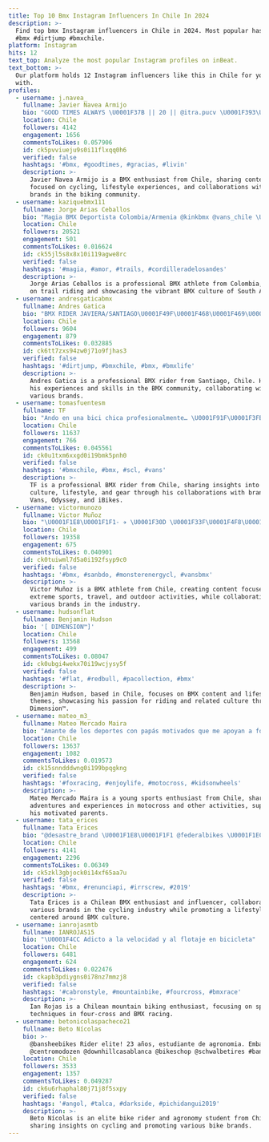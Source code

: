 ```yaml
---
title: Top 10 Bmx Instagram Influencers In Chile In 2024
description: >-
  Find top bmx Instagram influencers in Chile in 2024. Most popular hashtags:
  #bmx #dirtjump #bmxchile.
platform: Instagram
hits: 12
text_top: Analyze the most popular Instagram profiles on inBeat.
text_bottom: >-
  Our platform holds 12 Instagram influencers like this in Chile for you to work
  with.
profiles:
  - username: j.navea_
    fullname: Javier Navea Armijo
    bio: "GOOD TIMES ALWAYS \U0001F37B || 20 || @itra.pucv \U0001F393\U0001F37E BMX \U0001F6B2♥️ @ibikes_chile @krokdesigns @flota_bikes @american.street_ \U0001F336\U0001F1E8\U0001F1F1"
    location: Chile
    followers: 4142
    engagement: 1656
    commentsToLikes: 0.057906
    id: ck5pvviueju9s0i11flxqq0h6
    verified: false
    hashtags: '#bmx, #goodtimes, #gracias, #livin'
    description: >-
      Javier Navea Armijo is a BMX enthusiast from Chile, sharing content
      focused on cycling, lifestyle experiences, and collaborations with various
      brands in the biking community.
  - username: kaziquebmx111
    fullname: Jorge Arias Ceballos
    bio: "Magia BMX Deportista Colombia/Armenia @kinkbmx @vans_chile \U0001F9D9\U0001F3FF‍♂️ Sudamerica magia salvaje"
    location: Chile
    followers: 20521
    engagement: 501
    commentsToLikes: 0.016624
    id: ck55jl5s8x8x10i119agwe8rc
    verified: false
    hashtags: '#magia, #amor, #trails, #cordilleradelosandes'
    description: >-
      Jorge Arias Ceballos is a professional BMX athlete from Colombia, focusing
      on trail riding and showcasing the vibrant BMX culture of South America.
  - username: andresgaticabmx
    fullname: Andres Gatica
    bio: "BMX RIDER JAVIERA/SANTIAGO\U0001F49F\U0001F468‍\U0001F469‍\U0001F466 @vans_chile @cultcrew @ibikes_chile @cdsfamily @nomade_funcional @latinprotec @pytspark \U0001F4E7: gaticaandres88@gmail.com"
    location: Chile
    followers: 9604
    engagement: 879
    commentsToLikes: 0.032885
    id: ck6tt7zxs94zw0j71o9fjhas3
    verified: false
    hashtags: '#dirtjump, #bmxchile, #bmx, #bmxlife'
    description: >-
      Andres Gatica is a professional BMX rider from Santiago, Chile. He shares
      his experiences and skills in the BMX community, collaborating with
      various brands.
  - username: tomasfuentesm
    fullname: TF
    bio: "Ando en una bici chica profesionalmente… \U0001F91F\U0001F3FB\U0001F92A VANS | ODYSSEY | IBIKES | SEÑOR•K | MEDS \U0001F5E3️ @WakeUPbyTF \U0001F399️ @CaidaLibreShow"
    location: Chile
    followers: 11637
    engagement: 766
    commentsToLikes: 0.045561
    id: ck0u1txm6xxgd0i19bmk5pnh0
    verified: false
    hashtags: '#bmxchile, #bmx, #scl, #vans'
    description: >-
      TF is a professional BMX rider from Chile, sharing insights into BMX
      culture, lifestyle, and gear through his collaborations with brands like
      Vans, Odyssey, and iBikes.
  - username: victormunozo
    fullname: Victor Muñoz
    bio: "\U0001F1E8\U0001F1F1- ✈️ \U0001F30D \U0001F33F\U0001F4F8\U0001F6B2 \U0001F91D. @monsterenergy | @vansbmx66 | @vans_chile | @mallsport | @clinicameds | @ibikes_chile | @demolitionparts | @volumebikes"
    location: Chile
    followers: 19358
    engagement: 675
    commentsToLikes: 0.040901
    id: ck0tuiwml7d5a0i192fsyp9c0
    verified: false
    hashtags: '#bmx, #sanbdo, #monsterenergycl, #vansbmx'
    description: >-
      Victor Muñoz is a BMX athlete from Chile, creating content focused on
      extreme sports, travel, and outdoor activities, while collaborating with
      various brands in the industry.
  - username: hudsonflat
    fullname: Benjamin Hudson
    bio: '[ DIMENSION™️]'
    location: Chile
    followers: 13568
    engagement: 499
    commentsToLikes: 0.08047
    id: ck0ubgi4wekx70i19wcjysy5f
    verified: false
    hashtags: '#flat, #redbull, #pacollection, #bmx'
    description: >-
      Benjamin Hudson, based in Chile, focuses on BMX content and lifestyle
      themes, showcasing his passion for riding and related culture through
      Dimension™.
  - username: mateo_m3_
    fullname: Mateo Mercado Maira
    bio: "Amante de los deportes con papás motivados que me apoyan a fondo \U0001F44A! Te invito a seguir mis aventuras \U0001F61C Cuenta administrada por mi papá @diego.mer"
    location: Chile
    followers: 13637
    engagement: 1082
    commentsToLikes: 0.019573
    id: ck15snndddwng0i199bpqgkng
    verified: false
    hashtags: '#foxracing, #enjoylife, #motocross, #kidsonwheels'
    description: >-
      Mateo Mercado Maira is a young sports enthusiast from Chile, sharing his
      adventures and experiences in motocross and other activities, supported by
      his motivated parents.
  - username: tata_erices
    fullname: Tata Erices
    bio: "@desastre_brand \U0001F1E8\U0001F1F1 @federalbikes \U0001F1EC\U0001F1E7 @ibikes_chile \U0001F1E8\U0001F1F1 @irrsbmxcrew \U0001F3F4 @velvetccp \U0001F1E8\U0001F1F1 CHILE Trust nobody."
    location: Chile
    followers: 4141
    engagement: 2296
    commentsToLikes: 0.06349
    id: ck5zkl3gbjock0i14xf65aa7u
    verified: false
    hashtags: '#bmx, #renunciapi, #irrscrew, #2019'
    description: >-
      Tata Erices is a Chilean BMX enthusiast and influencer, collaborating with
      various brands in the cycling industry while promoting a lifestyle
      centered around BMX culture.
  - username: ianrojasmtb
    fullname: IANROJAS15
    bio: "\U0001F4CC Adicto a la velocidad y al flotaje en bicicleta"
    location: Chile
    followers: 6481
    engagement: 624
    commentsToLikes: 0.022476
    id: ckapb3pdiygns0i78nz7mmzj8
    verified: false
    hashtags: '#cabronstyle, #mountainbike, #fourcross, #bmxrace'
    description: >-
      Ian Rojas is a Chilean mountain biking enthusiast, focusing on speed and
      techniques in four-cross and BMX racing.
  - username: betonicolaspacheco21
    fullname: Beto Nícolas
    bio: >-
      @bansheebikes Rider elite! 23 años, estudiante de agronomia. Embajador
      @centromodozen @downhillcasablanca @bikeschop @schwalbetires #bansheebikes
    location: Chile
    followers: 3533
    engagement: 1357
    commentsToLikes: 0.049287
    id: ck6u6rhaphal80j71j8f5sxpy
    verified: false
    hashtags: '#angol, #talca, #darkside, #pichidangui2019'
    description: >-
      Beto Nícolas is an elite bike rider and agronomy student from Chile,
      sharing insights on cycling and promoting various bike brands.
---
```


